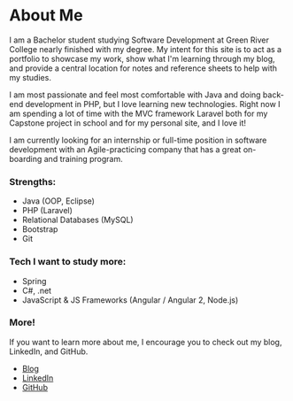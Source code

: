 # About Me

I am a Bachelor student studying Software Development at Green River College nearly finished with my degree.  My intent for this site is to act as a portfolio to showcase my work, show what I'm learning through my blog, and provide a central location for notes and reference sheets to help with my studies.

I am most passionate and feel most comfortable with Java and doing back-end development in PHP, but I love learning new technologies.  Right now I am spending a lot of time with the MVC framework Laravel both for my Capstone project in school and for my personal site, and I love it!

I am currently looking for an internship or full-time position in software development with an Agile-practicing company that has a great on-boarding and training program.

### Strengths:

- Java (OOP, Eclipse)
- PHP (Laravel)
- Relational Databases (MySQL)
- Bootstrap
- Git

### Tech I want to study more:

- Spring
- C#, .net
- JavaScript & JS Frameworks (Angular / Angular 2, Node.js)

### More!

If you want to learn more about me, I encourage you to check out my blog, LinkedIn, and GitHub.

- [Blog](/blog)
- [LinkedIn](https://www.linkedin.com/in/chrisknoll3/)
- [GitHub](https://github.com/chris-knoll)